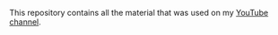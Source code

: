 This repository contains all the material that was used on my [YouTube channel](https://www.youtube.com/channel/UCpPtaqqxzFqm9rZAh2xC5OA).
